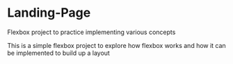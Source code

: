 # Landing-Page
Flexbox project to practice implementing various concepts 

This is a simple flexbox project to explore how flexbox works and how it can be implemented to build up a layout 